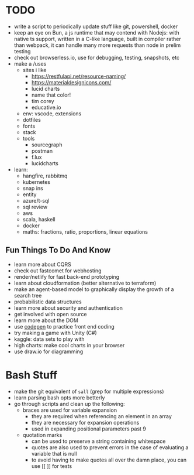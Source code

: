 # TODO
* write a script to periodically update stuff like git, powershell, docker
* keep an eye on Bun, a js runtime that may contend with Nodejs: with native ts support, written in a C-like language, built in compiler rather than webpack, it can handle many more requests than node in prelim testing
* check out browserless.io, use for debugging, testing, snapshots, etc
* make a /uses
	- sites i like
		* https://restfulapi.net/resource-naming/
		* https://materialdesignicons.com/
		* lucid charts
		* name that color!
		* tim corey
		* educative.io
	- env: vscode, extensions
	- dotfiles
	- fonts
	- stack
	- tools
		* sourcegraph
		* postman
		* f.lux
		* lucidcharts
* learn:
	- hangfire, rabbitmq
	- kubernetes
	- snap ins
	- entity
	- azure/t-sql
	- sql review
	- aws
	- scala, haskell
	- docker
	- maths: fractions, ratio, proportions, linear equations

## Fun Things To Do And Know
* learn more about CQRS
* check out fastcomet for webhosting
* render/netlify for fast back-end prototyping
* learn about cloudformation (better alternative to terraform)
* make an agent-based model to graphically display the growth of a search tree
* probabilistic data structures
* learn more about security and authentication
* get involved with open source
* learn more about the DOM
* use [codepen](https://codepen.io/) to practice front end coding
* try making a game with Unity (C#)
* kaggle: data sets to play with
* high charts: make cool charts in your browser
* use draw.io for diagramming

# Bash Stuff
* make the git equivalent of `sall` (grep for multiple expressions)
* learn parsing bash opts more betterly
* go through scripts and clean up the following:
	* braces are used for variable expansion
		- they are required when referencing an element in an array
		- they are necessary for expansion operations
		- used in expanding positional parameters past 9
	* quotation marks
		- can be used to preserve a string containing whitespace
		- quotes are also used to prevent errors in the case of evaluating a variable that is null
		- to avoid having to make quotes all over the damn place, you can use [[ ]] for tests
